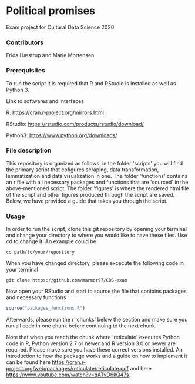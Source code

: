 # Political promises
Exam project for Cultural Data Science 2020

### Contributors
Frida Hæstrup and Marie Mortensen

### Prerequisites
To run the script it is required that R and RStudio is installed as well as Python 3.

Link to softwares and interfaces

R: https://cran.r-project.org/mirrors.html

RStudio: https://rstudio.com/products/rstudio/download/

Python3: https://www.python.org/downloads/ 

### File description
This repository is organized as follows: in the folder 'scripts' you will find the primary script that cofigures scraping, data transformation, lemmatization and data visualization in one. The folder 'functions' contains an r file with all necessary packages and functions that are 'sourced' in the above-mentioned script. The folder 'figures' is where the rendered html file of the script and other figures produced through the script are saved. Below, we have provided a guide that takes you through the script.

### Usage 
In order to run the script, clone this git repository by opening your terminal and change your directory to where you would like to have these files. Use cd to change it. An example could be 

```cd path/to/your/repository```

When you have changed directory, please excecute the following code in your terminal 

```git clone https://github.com/marmor97/CDS-exam``` 

Now open your RStudio and start to source the file that contains packages and necessary functions
 
 ```r
 source("packages_functions.R")
 ```
 
Afterwards, please run the r 'chunks' below the section and make sure you run all code in one chunk before continuing to the next chunk.

Note that when you reach the chunk where 'reticulate' executes Python code in R, Python version 2.7 or newer and R version 3.0 or newer are required. Please make sure you have these correct versions installed. An introduction to how the package works and a guide on how to implement it can be found here https://cran.r-project.org/web/packages/reticulate/reticulate.pdf and here https://www.youtube.com/watch?v=qATvD6kQ47s. 


